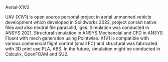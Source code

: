 Aerial-X1V2

UAV (X1V1) is open source personal project in aerial unmanned vehicle development which developed in Solidworks 2022, project consist native files and also neutral file parasolid, iges.
Simulation was conducted in ANSYS 2021. Structural simulation in ANSYS Mechancial and CFD in ANSYS Fluent with mech generation using Pointwise. X1V1 is compatible with various commercial flight control (small FC) and structural was fabricated with 3D print use PLA, ABS. In the future, simulation might be conducted in Calculix, OpenFOAM and SU2.
